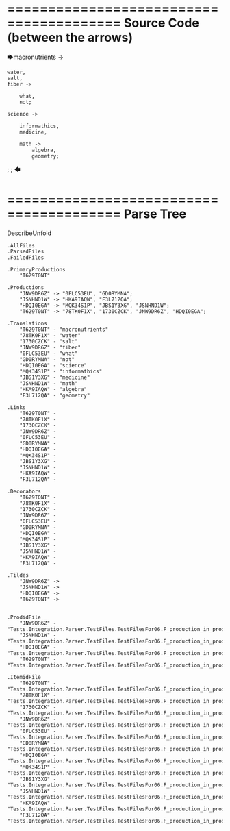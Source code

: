 ========================================
Source Code (between the arrows)
========================================

🡆macronutrients ->

	water,
    salt,
    fiber ->

        what,
        not;
	
	science ->
			
		informathics,
		medicine,
		
		math ->
			algebra,
			geometry;
;
;
🡄

========================================
Parse Tree
========================================
DescribeUnfold

    .AllFiles
    .ParsedFiles
    .FailedFiles

    .PrimaryProductions
        "T629T0NT" 

    .Productions
        "JNW9DR6Z" -> "0FLC53EU", "GD0RYMNA";
        "JSNHND1W" -> "HKA9IAQW", "F3L712QA";
        "HDQI0EGA" -> "MQK34S1P", "JBS1Y3XG", "JSNHND1W";
        "T629T0NT" -> "78TK0F1X", "1730CZCK", "JNW9DR6Z", "HDQI0EGA";

    .Translations
        "T629T0NT" - "macronutrients"
        "78TK0F1X" - "water"
        "1730CZCK" - "salt"
        "JNW9DR6Z" - "fiber"
        "0FLC53EU" - "what"
        "GD0RYMNA" - "not"
        "HDQI0EGA" - "science"
        "MQK34S1P" - "informathics"
        "JBS1Y3XG" - "medicine"
        "JSNHND1W" - "math"
        "HKA9IAQW" - "algebra"
        "F3L712QA" - "geometry"

    .Links
        "T629T0NT" - 
        "78TK0F1X" - 
        "1730CZCK" - 
        "JNW9DR6Z" - 
        "0FLC53EU" - 
        "GD0RYMNA" - 
        "HDQI0EGA" - 
        "MQK34S1P" - 
        "JBS1Y3XG" - 
        "JSNHND1W" - 
        "HKA9IAQW" - 
        "F3L712QA" - 

    .Decorators
        "T629T0NT" - 
        "78TK0F1X" - 
        "1730CZCK" - 
        "JNW9DR6Z" - 
        "0FLC53EU" - 
        "GD0RYMNA" - 
        "HDQI0EGA" - 
        "MQK34S1P" - 
        "JBS1Y3XG" - 
        "JSNHND1W" - 
        "HKA9IAQW" - 
        "F3L712QA" - 

    .Tildes
        "JNW9DR6Z" -> 
        "JSNHND1W" -> 
        "HDQI0EGA" -> 
        "T629T0NT" -> 


    .ProdidFile
        "JNW9DR6Z" - "Tests.Integration.Parser.TestFiles.TestFilesFor06.F_production_in_production7.ds"
        "JSNHND1W" - "Tests.Integration.Parser.TestFiles.TestFilesFor06.F_production_in_production7.ds"
        "HDQI0EGA" - "Tests.Integration.Parser.TestFiles.TestFilesFor06.F_production_in_production7.ds"
        "T629T0NT" - "Tests.Integration.Parser.TestFiles.TestFilesFor06.F_production_in_production7.ds"

    .ItemidFile
        "T629T0NT" - "Tests.Integration.Parser.TestFiles.TestFilesFor06.F_production_in_production7.ds"
        "78TK0F1X" - "Tests.Integration.Parser.TestFiles.TestFilesFor06.F_production_in_production7.ds"
        "1730CZCK" - "Tests.Integration.Parser.TestFiles.TestFilesFor06.F_production_in_production7.ds"
        "JNW9DR6Z" - "Tests.Integration.Parser.TestFiles.TestFilesFor06.F_production_in_production7.ds"
        "0FLC53EU" - "Tests.Integration.Parser.TestFiles.TestFilesFor06.F_production_in_production7.ds"
        "GD0RYMNA" - "Tests.Integration.Parser.TestFiles.TestFilesFor06.F_production_in_production7.ds"
        "HDQI0EGA" - "Tests.Integration.Parser.TestFiles.TestFilesFor06.F_production_in_production7.ds"
        "MQK34S1P" - "Tests.Integration.Parser.TestFiles.TestFilesFor06.F_production_in_production7.ds"
        "JBS1Y3XG" - "Tests.Integration.Parser.TestFiles.TestFilesFor06.F_production_in_production7.ds"
        "JSNHND1W" - "Tests.Integration.Parser.TestFiles.TestFilesFor06.F_production_in_production7.ds"
        "HKA9IAQW" - "Tests.Integration.Parser.TestFiles.TestFilesFor06.F_production_in_production7.ds"
        "F3L712QA" - "Tests.Integration.Parser.TestFiles.TestFilesFor06.F_production_in_production7.ds"

